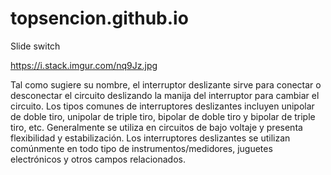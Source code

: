 # topsencion.github.io

Slide switch

https://i.stack.imgur.com/nq9Jz.jpg

Tal como sugiere su nombre, el interruptor deslizante sirve para conectar o desconectar el circuito deslizando la manija del interruptor para cambiar el circuito. Los tipos comunes de interruptores deslizantes incluyen unipolar de doble tiro, unipolar de triple tiro, bipolar de doble tiro y bipolar de triple tiro, etc. Generalmente se utiliza en circuitos de bajo voltaje y presenta flexibilidad y estabilización. Los interruptores deslizantes se utilizan comúnmente en todo tipo de instrumentos/medidores, juguetes electrónicos y otros campos relacionados.
